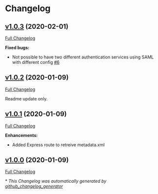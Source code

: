 # Changelog

## [v1.0.3](https://github.com/winteragency/feathers-saml/tree/v1.0.3) (2020-02-01)

[Full Changelog](https://github.com/winteragency/feathers-saml/compare/v1.0.2...v1.0.3)

**Fixed bugs:**

- Not possible to have two different authentication services using SAML with different config [\#6](https://github.com/winteragency/feathers-saml/issues/6)

## [v1.0.2](https://github.com/winteragency/feathers-saml/tree/v1.0.2) (2020-01-09)

[Full Changelog](https://github.com/winteragency/feathers-saml/compare/v1.0.1...v1.0.2)

Readme update only.

## [v1.0.1](https://github.com/winteragency/feathers-saml/tree/v1.0.1) (2020-01-09)

[Full Changelog](https://github.com/winteragency/feathers-saml/compare/v1.0.0...v1.0.1)

**Enhancements:**

- Added Express route to retreive metadata.xml

## [v1.0.0](https://github.com/winteragency/feathers-saml/tree/v1.0.0) (2020-01-09)

[Full Changelog](https://github.com/winteragency/feathers-saml/compare/88f570e6a1adfa7434f9807dda2991e921ee4b3a...v1.0.0)



\* *This Changelog was automatically generated by [github_changelog_generator](https://github.com/github-changelog-generator/github-changelog-generator)*
